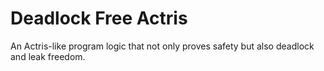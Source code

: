 Deadlock Free Actris
====================

An Actris-like program logic that not only proves safety but also deadlock and leak freedom.

